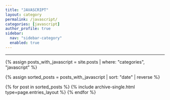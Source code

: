 ```yaml
---
title: "JAVASCRIPT"
layout: category
permalink: /javascript/
categories: [javascript]
author_profile: true
sidebar:
  nav: "sidebar-category"
  enabled: true
---
```


---
{% assign posts_with_javascript = site.posts | where: "categories", "javascript" %}

{% assign sorted_posts = posts_with_javascript | sort: "date" | reverse %}

{% for post in sorted_posts %}
  {% include archive-single.html type=page.entries_layout %}
{% endfor %}